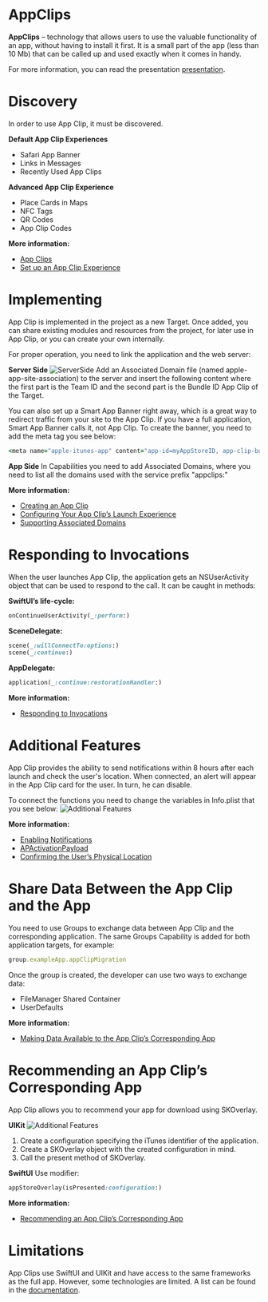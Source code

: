 # AppClips
**AppClips** – technology that allows users to use the valuable functionality of an app, without having to install it first. It is a small part of the app (less than 10 Mb) that can be called up and used exactly when it comes in handy.

For more information, you can read the presentation [presentation](https://drive.google.com/file/d/1gDve6U5wsDtA8voAgUDaALYzpa0-MtbD/view?usp=sharing).

# Discovery
In order to use App Clip, it must be discovered.

**Default App Clip Experiences**
* Safari App Banner
* Links in Messages
* Recently Used App Clips

**Advanced App Clip Experience**
* Place Cards in Maps
* NFC Tags
* QR Codes
* App Clip Codes

**More information:**
* [App Clips](https://developer.apple.com/app-clips/)
* [Set up an App Clip Experience](https://help.apple.com/app-store-connect/#/dev5b665db74)

# Implementing
App Clip is implemented in the project as a new Target. Once added, you can share existing modules and resources from the project, for later use in App Clip, or you can create your own internally.

For proper operation, you need to link the application and the web server:

**Server Side**
![ServerSide](https://user-images.githubusercontent.com/67891065/103509029-e034f900-4e6a-11eb-9879-7aae1e87fed9.png)
Add an Associated Domain file (named apple-app-site-association) to the server and insert the following content where the first part is the Team ID and the second part is the Bundle ID App Clip of the Target.

You can also set up a Smart App Banner right away, which is a great way to redirect traffic from your site to the App Clip. If you have a full application, Smart App Banner calls it, not App Clip. To create the banner, you need to add the meta tag you see below:

```Ruby
<meta name="apple-itunes-app" content="app-id=myAppStoreID, app-clip-bundle-id=appClipBundleID, affiliate-data=myAffiliateData, app-argument=myAppArgument">
```

**App Side**
In Capabilities you need to add Associated Domains, where you need to list all the domains used with the service prefix "appclips:"

**More information:**
* [Creating an App Clip](https://developer.apple.com/documentation/app_clips/creating_an_app_clip_with_xcode)
* [Configuring Your App Clip’s Launch Experience](https://developer.apple.com/documentation/app_clips/configuring_your_app_clip_s_launch_experience)
* [Supporting Associated Domains](https://developer.apple.com/documentation/safariservices/supporting_associated_domains)

# Responding to Invocations
When the user launches App Clip, the application gets an NSUserActivity object that can be used to respond to the call. It can be caught in methods:

**SwiftUI’s life-cycle:**
```Ruby
onContinueUserActivity(_:perform:)
```

**SceneDelegate:**
```Ruby
scene(_:willConnectTo:options:)
scene(_:continue:)
```

**AppDelegate:**
```Ruby
application(_:continue:restorationHandler:)
```
**More information:**
* [Responding to Invocations](https://developer.apple.com/documentation/app_clips/responding_to_invocations)

# Additional Features
App Clip provides the ability to send notifications within 8 hours after each launch and check the user's location. When connected, an alert will appear in the App Clip card for the user. In turn, he can disable.

To connect the functions you need to change the variables in Info.plist that you see below:
![Additional Features](https://docs-assets.developer.apple.com/published/bd0a13fc90/rendered2x-1595291483.png)

**More information:**
* [Enabling Notifications](https://developer.apple.com/documentation/app_clips/enabling_notifications_in_app_clips)
* [APActivationPayload](https://developer.apple.com/documentation/app_clips/apactivationpayload)
* [Confirming the User’s Physical Location](https://developer.apple.com/documentation/app_clips/confirming_the_user_s_physical_location)

# Share Data Between the App Clip and the App
You need to use Groups to exchange data between App Clip and the corresponding application. The same Groups Capability is added for both application targets, for example:

```Ruby
group.exampleApp.appClipMigration
```
Once the group is created, the developer can use two ways to exchange data:
* FileManager Shared Container
* UserDefaults

**More information:**
* [Making Data Available to the App Clip’s Corresponding App](https://developer.apple.com/documentation/app_clips/making_data_available_to_the_app_clip_s_corresponding_app)

# Recommending an App Clip’s Corresponding App
App Clip allows you to recommend your app for download using SKOverlay.

**UIKit**
![Additional Features](https://user-images.githubusercontent.com/67891065/103511439-ba5e2300-4e6f-11eb-95e5-af54bc2ae2f2.png)
1. Create a configuration specifying the iTunes identifier of the application.
2. Create a SKOverlay object with the created configuration in mind.
3. Call the present method of SKOverlay.

**SwiftUI**
Use modifier:
```Ruby
appStoreOverlay(isPresented:configuration:)
```

**More information:**
* [Recommending an App Clip’s Corresponding App](https://developer.apple.com/documentation/app_clips/recommending_an_app_clip_s_corresponding_app)

# Limitations
App Clips use SwiftUI and UIKit and have access to the same frameworks as the full app. However, some technologies are limited. A list can be found in the [documentation](https://developer.apple.com/documentation/app_clips/choosing_the_right_functionality_for_your_app_clip).
